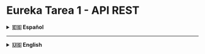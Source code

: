 # Eureka Tarea 1 - API REST

<details>
<summary><strong>🇪🇸 Español</strong></summary>

API REST desarrollada con Spring Boot 3.5.6 para la gestión de candidatos y sus anexos correspondientes al Programa Eureka 2025 - Semana 1.

## Descripción

Este proyecto implementa una API REST que maneja dos entidades principales:
- **Candidate** (Entidad Principal): Gestiona la información de candidatos
- **Annex** (Entidad Secundaria): Gestiona los archivos/anexos asociados a cada candidato

La relación entre ambas entidades es de **uno a muchos** (un candidato puede tener múltiples anexos).

## Tecnologías Utilizadas

- **Java 21**
- **Spring Boot 3.5.6**
- **Spring Data JPA**
- **Spring Boot Validation**
- **MySQL 8.x**
- **Lombok**
- **ModelMapper 3.2.4**
- **Maven**

## Estructura del Proyecto

```
src/main/java/com/eureka/tarea1_api/
├── configuration/          # Configuraciones (ModelMapper)
├── controller/            # Controladores REST
├── dto/                  # Data Transfer Objects
├── exception/            # Manejo de excepciones
├── model/               # Entidades JPA
├── repository/          # Repositorios JPA
├── service/            # Lógica de negocio
└── Tarea1ApiApplication.java
```

## Requisitos Previos

- **Java 17 o 21**
- **Maven 3.6+**
- **MySQL 8.0+**
- **Git**

## Instalación y Configuración

### 1. Clonar el Repositorio

```bash
git clone https://github.com/MlecarosC/ek-tarea1.git
cd ek-tarea1
```

### 2. Configurar Base de Datos

> **ℹ️ Nota**: El proyecto incluye scripts SQL que crean automáticamente la base de datos si no existe, por lo que no es necesario crearla manualmente.

1. **Configurar credenciales de base de datos:**

El proyecto no incluye el archivo `application.properties` por razones de seguridad. En su lugar, proporciona un archivo de ejemplo que debes usar como plantilla:

```bash
# Copia el archivo de ejemplo y crea tu configuración local
cp src/main/resources/application-example.properties src/main/resources/application.properties
```

2. **Editar el archivo `application.properties` con tus credenciales:**

```properties
spring.application.name=Tarea1-api

# Configuración de base de datos - La DB se crea automáticamente
spring.datasource.url=jdbc:mysql://localhost:3306/eureka-tarea1-db?createDatabaseIfNotExist=true&useSSL=false&serverTimezone=UTC
spring.datasource.username=TU_USUARIO_DB
spring.datasource.password=TU_CONTRASEÑA_DB

spring.jpa.hibernate.ddl-auto=validate
spring.jpa.show-sql=true

# Scripts SQL - Se ejecutan automáticamente al iniciar
spring.sql.init.mode=always
spring.sql.init.schema-locations=classpath:schema.sql
spring.sql.init.data-locations=classpath:data.sql
```

> **⚠️ Importante**: Asegúrate de tener MySQL funcionando en tu sistema y reemplaza `TU_USUARIO_DB` y `TU_CONTRASEÑA_DB` con tus credenciales reales.

### 3. Compilar el Proyecto

```bash
./mvnw clean compile
```

### 4. Ejecutar la Aplicación

```bash
./mvnw spring-boot:run
```

La aplicación se ejecutará en `http://localhost:8080`

## Endpoints de la API

### Gestión de Candidatos (Entidad Principal)

#### Crear un candidato
```http
POST /api/v1/candidates
Content-Type: application/json
```

#### Obtener todos los candidatos
```http
GET /api/v1/candidates
```

#### Obtener candidato por ID
```http
GET /api/v1/candidates/{id}
```

#### Eliminar candidato por ID
```http
DELETE /api/v1/candidates/{id}
```

#### Obtener anexos de un candidato
```http
GET /api/v1/candidates/{id}/annexes
```

### Gestión de Anexos (Entidad Secundaria)

Los anexos se gestionan a través del endpoint de candidatos, manteniendo la relación entre ambas entidades.

## Ejemplos de Uso

### 1. Crear un nuevo candidato

**Request:**
```bash
curl -X POST http://localhost:8080/api/v1/candidates \
  -H "Content-Type: application/json" \
  -d '{
    "name": "Ana",
    "lastName": "González",
    "email": "ana.gonzalez@example.com",
    "phone": "+56912345678",
    "documentType": "RUT",
    "documentNumber": "12.345.678-9",
    "gender": "F",
    "placeOfBirth": "Valparaíso, Chile",
    "dateOfBirth": "1985-03-15",
    "address": "Avenida Brasil 456",
    "postalCode": "2340000",
    "country": "Chile",
    "localization": "Valparaíso, Chile",
    "availableStartDate": "2025-02-01",
    "availableEndDate": "2025-11-30"
  }'
```

**Response:**
```json
{
    "id": 5,
    "name": "Ana",
    "lastName": "González",
    "email": "ana.gonzalez@example.com",
    "phone": "+56912345678",
    "documentType": "RUT",
    "documentNumber": "12.345.678-9",
    "gender": "F",
    "placeOfBirth": "Valparaíso, Chile",
    "dateOfBirth": "1985-03-15",
    "address": "Avenida Brasil 456",
    "postalCode": "2340000",
    "country": "Chile",
    "localization": "Valparaíso, Chile",
    "availableStartDate": "2025-02-01",
    "availableEndDate": "2025-11-30"
}
```

### 2. Obtener todos los candidatos

**Request:**
```bash
curl -X GET http://localhost:8080/api/v1/candidates
```

### 3. Obtener candidato por ID

**Request:**
```bash
curl -X GET http://localhost:8080/api/v1/candidates/1
```

### 4. Obtener anexos de un candidato

**Request:**
```bash
curl -X GET http://localhost:8080/api/v1/candidates/1/annexes
```

**Response:**
```json
[
    {
        "candidateId": 1,
        "extension": "pdf",
        "fileName": "cv_juan_perez.pdf"
    },
    {
        "candidateId": 1,
        "extension": "jpg",
        "fileName": "photo_juan_perez.jpg"
    }
]
```

### 5. Eliminar un candidato

**Request:**
```bash
curl -X DELETE http://localhost:8080/api/v1/candidates/1
```

## Validaciones

La API incluye validaciones automáticas para todos los campos:

- **name**: Requerido, máximo 50 caracteres
- **email**: Requerido, formato de email válido, máximo 150 caracteres
- **dateOfBirth**: No puede ser fecha futura
- **availableStartDate/availableEndDate**: Requeridas
- Y más validaciones según los requisitos del negocio

## Manejo de Errores

### Error 404 - No encontrado
```json
{
    "timestamp": "2025-01-15",
    "code": 404,
    "message": "No candidate with the given ID 999",
    "path": "/api/v1/candidates/999"
}
```

### Error 400 - Validación
```json
{
    "timestamp": "2025-01-15",
    "code": 400,
    "message": "Validation failed",
    "path": "/api/v1/candidates",
    "validationErrors": {
        "name": "Name is required",
        "email": "Email must be valid"
    }
}
```

## Autor

- **Desarrollador**: Martin Lecaros

</details>

---

<details>
<summary><strong>🇺🇸 English</strong></summary>

# Eureka Task 1 - REST API

REST API developed with Spring Boot 3.5.6 for managing candidates and their annexes for the Eureka 2025 Program - Week 1.

## Description

This project implements a REST API that handles two main entities:
- **Candidate** (Primary Entity): Manages candidate information
- **Annex** (Secondary Entity): Manages files/annexes associated with each candidate

The relationship between both entities is **one-to-many** (one candidate can have multiple annexes).

## Technologies Used

- **Java 21**
- **Spring Boot 3.5.6**
- **Spring Data JPA**
- **Spring Boot Validation**
- **MySQL 8.x**
- **Lombok**
- **ModelMapper 3.2.4**
- **Maven**

## Project Structure

```
src/main/java/com/eureka/tarea1_api/
├── configuration/          # Configurations (ModelMapper)
├── controller/            # REST Controllers
├── dto/                  # Data Transfer Objects
├── exception/            # Exception handling
├── model/               # JPA Entities
├── repository/          # JPA Repositories
├── service/            # Business logic
└── Tarea1ApiApplication.java
```

## Prerequisites

- **Java 17 or 21**
- **Maven 3.6+**
- **MySQL 8.0+**
- **Git**

## Installation and Setup

### 1. Clone the Repository

```bash
git clone https://github.com/MlecarosC/ek-tarea1.git
cd ek-tarea1
```

### 2. Configure Database

> **ℹ️ Note**: The project includes SQL scripts that automatically create the database if it doesn't exist, so manual database creation is not necessary.

1. **Configure database credentials:**

The project doesn't include the `application.properties` file for security reasons. Instead, it provides an example file that you should use as a template:

```bash
# Copy the example file and create your local configuration
cp src/main/resources/application-example.properties src/main/resources/application.properties
```

2. **Edit the `application.properties` file with your credentials:**

```properties
spring.application.name=Tarea1-api

# Database configuration - DB is created automatically
spring.datasource.url=jdbc:mysql://localhost:3306/eureka-tarea1-db?createDatabaseIfNotExist=true&useSSL=false&serverTimezone=UTC
spring.datasource.username=YOUR_DB_USERNAME
spring.datasource.password=YOUR_DB_PASSWORD

spring.jpa.hibernate.ddl-auto=validate
spring.jpa.show-sql=true

# SQL Scripts - Run automatically on startup
spring.sql.init.mode=always
spring.sql.init.schema-locations=classpath:schema.sql
spring.sql.init.data-locations=classpath:data.sql
```

> **⚠️ Important**: Make sure you have MySQL running on your system and replace `YOUR_DB_USERNAME` and `YOUR_DB_PASSWORD` with your actual credentials.

### 3. Compile the Project

```bash
./mvnw clean compile
```

### 4. Run the Application

```bash
./mvnw spring-boot:run
```

The application will run on `http://localhost:8080`

## API Endpoints

### Candidate Management (Primary Entity)

#### Create a candidate
```http
POST /api/v1/candidates
Content-Type: application/json
```

#### Get all candidates
```http
GET /api/v1/candidates
```

#### Get candidate by ID
```http
GET /api/v1/candidates/{id}
```

#### Delete candidate by ID
```http
DELETE /api/v1/candidates/{id}
```

#### Get candidate's annexes
```http
GET /api/v1/candidates/{id}/annexes
```

### Annex Management (Secondary Entity)

Annexes are managed through the candidate endpoints, maintaining the relationship between both entities.

## Usage Examples

### 1. Create a new candidate

**Request:**
```bash
curl -X POST http://localhost:8080/api/v1/candidates \
  -H "Content-Type: application/json" \
  -d '{
    "name": "Anna",
    "lastName": "Smith",
    "email": "anna.smith@example.com",
    "phone": "+56912345678",
    "documentType": "RUT",
    "documentNumber": "12.345.678-9",
    "gender": "F",
    "placeOfBirth": "Valparaíso, Chile",
    "dateOfBirth": "1985-03-15",
    "address": "Brasil Avenue 456",
    "postalCode": "2340000",
    "country": "Chile",
    "localization": "Valparaíso, Chile",
    "availableStartDate": "2025-02-01",
    "availableEndDate": "2025-11-30"
  }'
```

**Response:**
```json
{
    "id": 5,
    "name": "Anna",
    "lastName": "Smith",
    "email": "anna.smith@example.com",
    "phone": "+56912345678",
    "documentType": "RUT",
    "documentNumber": "12.345.678-9",
    "gender": "F",
    "placeOfBirth": "Valparaíso, Chile",
    "dateOfBirth": "1985-03-15",
    "address": "Brasil Avenue 456",
    "postalCode": "2340000",
    "country": "Chile",
    "localization": "Valparaíso, Chile",
    "availableStartDate": "2025-02-01",
    "availableEndDate": "2025-11-30"
}
```

### 2. Get all candidates

**Request:**
```bash
curl -X GET http://localhost:8080/api/v1/candidates
```

### 3. Get candidate by ID

**Request:**
```bash
curl -X GET http://localhost:8080/api/v1/candidates/1
```

### 4. Get candidate's annexes

**Request:**
```bash
curl -X GET http://localhost:8080/api/v1/candidates/1/annexes
```

**Response:**
```json
[
    {
        "candidateId": 1,
        "extension": "pdf",
        "fileName": "cv_juan_perez.pdf"
    },
    {
        "candidateId": 1,
        "extension": "jpg",
        "fileName": "photo_juan_perez.jpg"
    }
]
```

### 5. Delete a candidate

**Request:**
```bash
curl -X DELETE http://localhost:8080/api/v1/candidates/1
```

## Validations

The API includes automatic validations for all fields:

- **name**: Required, maximum 50 characters
- **email**: Required, valid email format, maximum 150 characters
- **dateOfBirth**: Cannot be a future date
- **availableStartDate/availableEndDate**: Required
- And more validations according to business requirements

## Error Handling

### Error 404 - Not Found
```json
{
    "timestamp": "2025-01-15",
    "code": 404,
    "message": "No candidate with the given ID 999",
    "path": "/api/v1/candidates/999"
}
```

### Error 400 - Validation
```json
{
    "timestamp": "2025-01-15",
    "code": 400,
    "message": "Validation failed",
    "path": "/api/v1/candidates",
    "validationErrors": {
        "name": "Name is required",
        "email": "Email must be valid"
    }
}
```

## Author

- **Developer**: Martin Lecaros

</details>